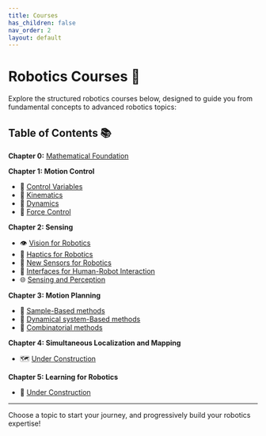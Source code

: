 ```yaml
---
title: Courses
has_children: false
nav_order: 2
layout: default
---
```


# Robotics Courses 🚀

Explore the structured robotics courses below, designed to guide you from fundamental concepts to advanced robotics topics:

## Table of Contents 📚

**Chapter 0:** [Mathematical Foundation](mathematical-foundation)

**Chapter 1: Motion Control**
- 📌 [Control Variables](Variables)
- 🤖 [Kinematics](kinematics)
- 📐 [Dynamics](dynamics)
- 🦾 [Force Control](force-control)
<!-- - 🗺️ [Motion Planning](motion-planning)
- 🔁 [Diffeomorphism](diffeomorphism) -->

**Chapter 2: Sensing**
- 👁️ [Vision for Robotics](vision-for-robotics)
- 🤚 [Haptics for Robotics](haptics-for-robotics)
- 📡 [New Sensors for Robotics](new-sensors-for-robotics)
- 🤝 [Interfaces for Human-Robot Interaction](Interfaces-for-HRI)
- 🌐 [Sensing and Perception](sensing-and-perception)

**Chapter 3: Motion Planning**
- 🧭 [Sample-Based methods](Sample-Based-methods)
- 🌊 [Dynamical system-Based methods](Dynamical-system-Based-methods)
- 🧩 [Combinatorial methods](Combinatorial-methods)

**Chapter 4: Simultaneous Localization and Mapping**
- 🗺️ [Under Construction]()

**Chapter 5: Learning for Robotics**
- 🧠 [Under Construction]()

---

Choose a topic to start your journey, and progressively build your robotics expertise!
